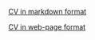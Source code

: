 [CV in markdown format](https://sattturday.github.io/rsschool-cv/cv)

[CV in web-page format](https://sattturday.github.io/rsschool-cv)
